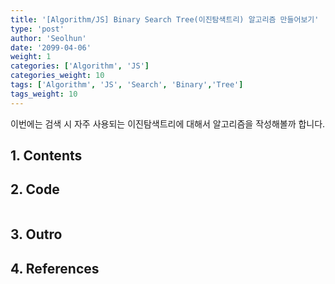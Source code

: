 ```yaml
---
title: '[Algorithm/JS] Binary Search Tree(이진탐색트리) 알고리즘 만들어보기'
type: 'post'
author: 'Seolhun'
date: '2099-04-06'
weight: 1
categories: ['Algorithm', 'JS']
categories_weight: 10
tags: ['Algorithm', 'JS', 'Search', 'Binary','Tree']
tags_weight: 10
---
```

이번에는 검색 시 자주 사용되는 이진탐색트리에 대해서 알고리즘을 작성해볼까 합니다.


## 1. Contents

## 2. Code
```tsx
```

## 3. Outro

## 4. References
